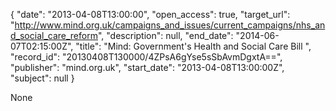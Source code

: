 {
  "date": "2013-04-08T13:00:00", 
  "open_access": true, 
  "target_url": "http://www.mind.org.uk/campaigns_and_issues/current_campaigns/nhs_and_social_care_reform", 
  "description": null, 
  "end_date": "2014-06-07T02:15:00Z", 
  "title": "Mind: Government's Health and Social Care Bill ", 
  "record_id": "20130408T130000/4ZPsA6gYse5sSbAvmDgxtA==", 
  "publisher": "mind.org.uk", 
  "start_date": "2013-04-08T13:00:00Z", 
  "subject": null
}

None
